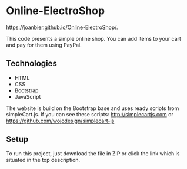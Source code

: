 # Online-ElectroShop
https://joanbier.github.io/Online-ElectroShop/.

This code presents a simple online shop. You can add items to your cart and pay for them using PayPal.  

## Technologies
* HTML
* CSS
* Bootstrap
* JavaScript

The website is build on the Bootstrap base and uses ready scripts from simpleCart.js. If you can see these scripts: http://simplecartjs.com or https://github.com/wojodesign/simplecart-js  

## Setup
To run this project, just download the file in ZIP or click the link which is situated in the top description.
